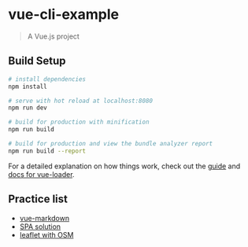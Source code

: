 # vue-cli-example

> A Vue.js project

## Build Setup

``` bash
# install dependencies
npm install

# serve with hot reload at localhost:8080
npm run dev

# build for production with minification
npm run build

# build for production and view the bundle analyzer report
npm run build --report
```
For a detailed explanation on how things work, check out the [guide](http://vuejs-templates.github.io/webpack/) and [docs for vue-loader](http://vuejs.github.io/vue-loader).


## Practice list

* [vue-markdown](https://github.com/Nienzu/vue-cli-example/blob/master/note/vue-markdown.md)
* [SPA solution]()
* [leaflet with OSM]()

